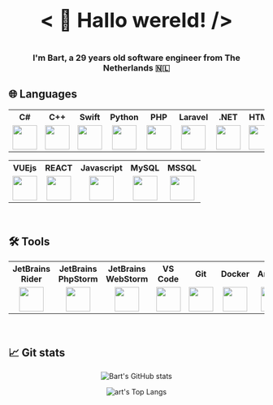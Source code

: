 <h3 align="center" style="font-size: 40px;">
  < 👋 Hallo wereld! />  
  <h3 align="center">I'm Bart, a 29 years old software engineer from The Netherlands 🇳🇱</h3>
</h3>

## 🌐 Languages

<div align="center">
<table>
  <head>
    <tr>
      <th>C#</th>
      <th>C++</th>
      <th>Swift</th>      
      <th>Python</th>
      <th>PHP</th>
      <th>Laravel</th> 
      <th>.NET</th>     
      <th>HTML</th>
      <th>CSS</th>
      <th>Bootstrap</th>  
    </tr>
  </head>  
  <body>
    <tr>
      <td align="center">
        <a href="#"><img src="https://cdn.jsdelivr.net/gh/devicons/devicon/icons/csharp/csharp-original.svg" style="height: 48px; width: 48px"/></a>
      </td>
      <td align="center">
        <a href="#"><img src="https://cdn.jsdelivr.net/gh/devicons/devicon/icons/cplusplus/cplusplus-original.svg" style="height: 48px; width: 48px"/></a>
      </td>
      <td align="center">
        <a href="#"><img src="https://cdn.jsdelivr.net/gh/devicons/devicon/icons/swift/swift-original.svg" style="height: 48px; width: 48px"/></a>
      </td>      
      <td align="center">
        <a href="#"><img src="https://cdn.jsdelivr.net/gh/devicons/devicon/icons/python/python-original.svg" style="height: 48px; width: 48px"/></a>
      </td>
            <td align="center">
        <a href="#"><img src="https://cdn.jsdelivr.net/gh/devicons/devicon/icons/php/php-plain.svg" style="height: 48px; width: 48px"/></a>
      </td>
            <td align="center">
        <a href="#"><img src="https://cdn.jsdelivr.net/gh/devicons/devicon/icons/laravel/laravel-plain.svg" style="height: 48px; width: 48px"/></a>
      </td>
      <td align="center">
        <a href="#"><img src="https://cdn.jsdelivr.net/gh/devicons/devicon/icons/dot-net/dot-net-plain-wordmark.svg" style="height: 48px; width: 48px"/></a>
      </td>      
      <td align="center">
        <a href="#"><img src="https://cdn.jsdelivr.net/gh/devicons/devicon/icons/html5/html5-original.svg" style="height: 48px; width: 48px"/></a>
      </td>
      <td align="center">
        <a href="#"><img src="https://cdn.jsdelivr.net/gh/devicons/devicon/icons/css3/css3-original.svg" style="height: 48px; width: 48px"/></a>
      </td>
      <td align="center">
        <a href="#"><img src="https://cdn.jsdelivr.net/gh/devicons/devicon/icons/bootstrap/bootstrap-original.svg" style="height: 48px; width: 48px"/></a>
      </td>
    </tr> 
  </body>
</table>
<table>
  <head>
    <tr>
      <th>VUEjs</th>
      <th>REACT</th>
      <th>Javascript</th>  
      <th>MySQL</th>   
      <th>MSSQL</th>
    <tr/>
  </head>
  <body>
    <tr>
      <td align="center">
        <a href="#"><img src="https://cdn.jsdelivr.net/gh/devicons/devicon/icons/vuejs/vuejs-original.svg" style="height: 48px; width: 48px"/></a>
      </td>
      <td align="center">
        <a href="#"><img src="https://cdn.jsdelivr.net/gh/devicons/devicon/icons/react/react-original.svg" style="height: 48px; width: 48px"/></a>
      </td>
      <td align="center">
        <a href="#"><img src="https://cdn.jsdelivr.net/gh/devicons/devicon/icons/javascript/javascript-original.svg" style="height: 48px; width: 48px"/></a>
      </td>
      <td align="center">
        <a href="#"><img src="https://cdn.jsdelivr.net/gh/devicons/devicon/icons/mysql/mysql-original-wordmark.svg" style="height: 48px; width: 48px"/></a>
      </td>
      <td align="center">
         <a href="#">
<img src="https://cdn.jsdelivr.net/gh/devicons/devicon/icons/microsoftsqlserver/microsoftsqlserver-plain-wordmark.svg" style="height: 48px; width: 48px" />
         </a>
      </td>
    </tr>
  </body>
</table>
</div>
<br/>

## 🛠 Tools

<div align="center">
<table>
  <head>
    <tr>
      <th>JetBrains Rider</th>
      <th>JetBrains PhpStorm</th>
      <th>JetBrains WebStorm</th>
      <th>VS Code</th>
      <th>Git</th>      
      <th>Docker</th>
      <th>Arduino</th>           
    </tr>
  </head>  
  <body>
    <tr>
      <td align="center">
        <a href="#"><img src="https://resources.jetbrains.com/storage/products/company/brand/logos/Rider_icon.svg" style="height: 48px; width: 48px"/></a>
      </td>
      <td align="center">
        <a href="#"><img src="https://resources.jetbrains.com/storage/products/company/brand/logos/PhpStorm_icon.svg" style="height: 48px; width: 48px"/></a>
      </td>
      <td align="center">
        <a href="#"><img src="https://resources.jetbrains.com/storage/products/company/brand/logos/WebStorm_icon.svg" style="height: 48px; width: 48px"/></a>
      </td>
      <td align="center">
        <a href="#"><img src="https://cdn.jsdelivr.net/gh/devicons/devicon/icons/vscode/vscode-original.svg" style="height: 48px; width: 48px"/></a>
      </td>
      <td align="center">
        <a href="#"><img src="https://cdn.jsdelivr.net/gh/devicons/devicon/icons/git/git-original.svg" style="height: 48px; width: 48px"/></a>
      </td>         
      <td align="center">
        <a href="#"><img src="https://cdn.jsdelivr.net/gh/devicons/devicon/icons/docker/docker-plain.svg" style="height: 48px; width: 48px"/></a>
      </td>    
      <td align="center">
        <a href="#"><img class="icon-test" src="https://cdn.jsdelivr.net/gh/devicons/devicon/icons/arduino/arduino-original.svg" style="height: 48px; width: 48px"/></a>
      </td>   
    </tr>
  </body>
</table>
</div>
<br/>

## 📈 Git stats

<div align="center">
  
  ![Bart's GitHub stats](https://github-readme-stats.vercel.app/api/?username=LamersBart&count_private=true&show_icons=true&theme=nord)

  ![art's Top Langs](https://github-readme-stats.vercel.app/api/top-langs?username=LamersBart&langs_count=8&layout=compact&theme=nord)
  
</div>
